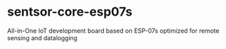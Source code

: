 # sentsor-core-esp07s
All-in-One IoT development board based on ESP-07s optimized for remote sensing and datalogging

